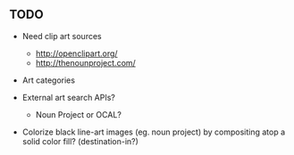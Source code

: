 TODO
----

* Need clip art sources
    * http://openclipart.org/
    * http://thenounproject.com/

* Art categories

* External art search APIs?
    * Noun Project or OCAL?

* Colorize black line-art images (eg. noun project) by compositing atop a solid
  color fill? (destination-in?)
